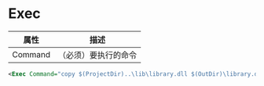 # Exec

| 属性 | 描述 |
|---|---|
| Command | （必须）要执行的命令 |

``` XML
<Exec Command="copy $(ProjectDir)..\lib\library.dll $(OutDir)\library.dll" />
```

